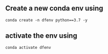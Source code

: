 ## Create a new conda env using

```
conda create -n dfenv python==3.7 -y 
```

## activate the env using 
```
conda activate dfenv
```
